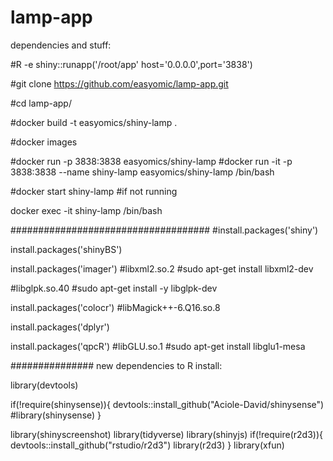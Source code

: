 # lamp-app

dependencies and stuff:

#R -e shiny::runapp('/root/app' host='0.0.0.0',port='3838')

#git clone https://github.com/easyomic/lamp-app.git

#cd lamp-app/

#docker build -t easyomics/shiny-lamp .

#docker images

#docker run -p 3838:3838 easyomics/shiny-lamp
#docker run -it -p 3838:3838 --name shiny-lamp  easyomics/shiny-lamp /bin/bash

#docker start shiny-lamp #if not running

docker exec -it shiny-lamp /bin/bash

####################################
#install.packages('shiny')

install.packages('shinyBS')

install.packages('imager')
#libxml2.so.2
#sudo apt-get install libxml2-dev

#libglpk.so.40
#sudo apt-get install -y libglpk-dev 

install.packages('colocr')
#libMagick++-6.Q16.so.8

install.packages('dplyr')

install.packages('qpcR')
#libGLU.so.1
#sudo apt-get install libglu1-mesa

###############
new dependencies to R install:

library(devtools)

if(!require(shinysense)){
  devtools::install_github("Aciole-David/shinysense")
  #library(shinysense)
}

library(shinyscreenshot)
library(tidyverse)
library(shinyjs)
if(!require(r2d3)){
  devtools::install_github("rstudio/r2d3")
  library(r2d3)
}
library(xfun)



